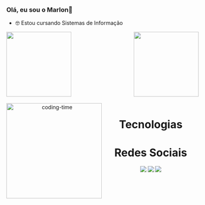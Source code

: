 ### Olá, eu sou o Marlon👋
- 🤓 Estou cursando Sistemas de Informação
  
<div>
  <a href="https://github.com/Marllonlp">
    <img height="170em" src="https://github-readme-stats.vercel.app/api?username=Marllonlp&count_private=true&include_all_commits=true&show_icons=true&theme=chartreuse-dark&hide_border=false&show_owner=true"/>
    <img  align="right" height="170em" src="https://github-readme-stats.vercel.app/api/top-langs/?username=Marllonlp&theme=chartreuse-dark&hide_border=false&&layout=compact"/>
  </a>
</div>


<div  align="center"> 
  <div style="display: inline_block"><br>
    <img align="left" height="250" alt="coding-time" src="code.gif">
    <h1 align="center">Tecnologias</h1>
   
   </div>

##
 <h1 align="center">Redes Sociais</h1>
<div>
  <a href=" https://www.instagram.com/marlon_mota7/" target="_blank"><img src="https://img.shields.io/badge/-Instagram-%23E4405F?style=for-the-badge&logo=instagram&logoColor=white" target="_blank"></a>
  <a href="https://www.linkedin.com/in/marlon-neves-7980ab28b/" target="_blank"><img src="https://img.shields.io/badge/-LinkedIn-%230077B5?style=for-the-badge&logo=linkedin&logoColor=white" target="_blank"></a> 
  <a href="mailto: marlonmota2019@gmail.com"><img src="https://img.shields.io/badge/-Gmail-%23333?style=for-the-badge&logo=gmail&logoColor=white" target="_blank"></a>
</div>

